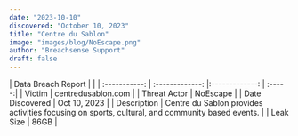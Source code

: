 ```yaml
---
date: "2023-10-10"
discovered: "October 10, 2023"
title: "Centre du Sablon"
image: "images/blog/NoEscape.png"
author: "Breachsense Support"
draft: false
---
```


| Data Breach Report           |              | 
| :-----------: | :-------------:     |:-------------:    | :-----:|
| Victim      | centredusablon.com      | 
| Threat Actor      | NoEscape      | 
| Date Discovered      | Oct 10, 2023      | 
| Description      | Centre du Sablon provides activities focusing on sports, cultural, and community based events.      | 
| Leak Size      | 86GB      | 


